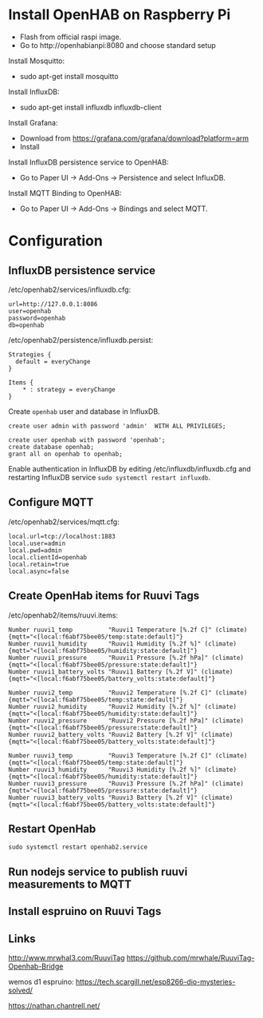 # Install OpenHAB on Raspberry Pi

- Flash from official raspi image.
- Go to http://openhabianpi:8080 and choose standard setup

Install Mosquitto:
- sudo apt-get install mosquitto

Install InfluxDB:
- sudo apt-get install influxdb influxdb-client

Install Grafana:
- Download from https://grafana.com/grafana/download?platform=arm
- Install

Install InfluxDB persistence service to OpenHAB:
- Go to Paper UI -> Add-Ons -> Persistence and select InfluxDB.

Install MQTT Binding to OpenHAB:
- Go to Paper UI -> Add-Ons -> Bindings and select MQTT.

# Configuration

## InfluxDB persistence service

/etc/openhab2/services/influxdb.cfg:

```
url=http://127.0.0.1:8086
user=openhab
password=openhab
db=openhab
```

/etc/openhab2/persistence/influxdb.persist:
```
Strategies {
  default = everyChange
}

Items {
    * : strategy = everyChange
}
```

Create `openhab` user and database in InfluxDB.
```
create user admin with password 'admin'  WITH ALL PRIVILEGES;

create user openhab with password 'openhab';
create database openhab;
grant all on openhab to openhab;
```

Enable authentication in InfluxDB by editing /etc/influxdb/influxdb.cfg and restarting InfluxDB service `sudo systemctl restart influxdb`.

## Configure MQTT

/etc/openhab2/services/mqtt.cfg:
```
local.url=tcp://localhost:1883
local.user=admin
local.pwd=admin
local.clientId=openhab
local.retain=true
local.async=false
```

## Create OpenHab items for Ruuvi Tags

/etc/openhab2/items/ruuvi.items:
```
Number ruuvi1_temp          "Ruuvi1 Temperature [%.2f C]" (climate) {mqtt="<[local:f6abf75bee05/temp:state:default]"}
Number ruuvi1_humidity      "Ruuvi1 Humidity [%.2f %]" (climate) {mqtt="<[local:f6abf75bee05/humidity:state:default]"}
Number ruuvi1_pressure      "Ruuvi1 Pressure [%.2f hPa]" (climate) {mqtt="<[local:f6abf75bee05/pressure:state:default]"}
Number ruuvi1_battery_volts "Ruuvi1 Battery [%.2f V]" (climate) {mqtt="<[local:f6abf75bee05/battery_volts:state:default]"}

Number ruuvi2_temp          "Ruuvi2 Temperature [%.2f C]" (climate) {mqtt="<[local:f6abf75bee05/temp:state:default]"}
Number ruuvi2_humidity      "Ruuvi2 Humidity [%.2f %]" (climate) {mqtt="<[local:f6abf75bee05/humidity:state:default]"}
Number ruuvi2_pressure      "Ruuvi2 Pressure [%.2f hPa]" (climate) {mqtt="<[local:f6abf75bee05/pressure:state:default]"}
Number ruuvi2_battery_volts "Ruuvi2 Battery [%.2f V]" (climate) {mqtt="<[local:f6abf75bee05/battery_volts:state:default]"}

Number ruuvi3_temp          "Ruuvi3 Temperature [%.2f C]" (climate) {mqtt="<[local:f6abf75bee05/temp:state:default]"}
Number ruuvi3_humidity      "Ruuvi3 Humidity [%.2f %]" (climate) {mqtt="<[local:f6abf75bee05/humidity:state:default]"}
Number ruuvi3_pressure      "Ruuvi3 Pressure [%.2f hPa]" (climate) {mqtt="<[local:f6abf75bee05/pressure:state:default]"}
Number ruuvi3_battery_volts "Ruuvi3 Battery [%.2f V]" (climate) {mqtt="<[local:f6abf75bee05/battery_volts:state:default]"}
```

## Restart OpenHab

```
sudo systemctl restart openhab2.service
```

## Run nodejs service to publish ruuvi measurements to MQTT



## Install espruino on Ruuvi Tags




## Links

http://www.mrwhal3.com/RuuviTag
https://github.com/mrwhale/RuuviTag-Openhab-Bridge

wemos d1 espruino:
https://tech.scargill.net/esp8266-dio-mysteries-solved/

https://nathan.chantrell.net/

